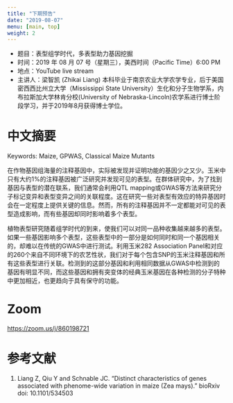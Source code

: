```yaml
---
title: "下期预告"
date: "2019-08-07"
menu: [main, top]
weight: 2
---
```



- 题目：表型组学时代，多表型助力基因挖掘
- 时间：2019 年 08 月 07 号（星期三），美西时间（Pacific Time）6:00 PM
- 地点：YouTube live stream
- 主讲人：梁智凯 (Zhikai Liang) 本科毕业于南京农业大学农学专业，后于美国密西西比州立大学（Mississippi State University）生化和分子生物学系，内布拉斯加大学林肯分校(University of Nebraska-Lincoln)农学系进行博士阶段学习，并于2019年8月获得博士学位。


# 中文摘要

Keywords: Maize, GPWAS, Classical Maize Mutants

在作物基因组海量的注释基因中，实际被发现并证明功能的基因少之又少。玉米中只有大约1%的注释基因被广泛研究并发现可见的表型。在群体研究中，为了找到基因与表型的潜在联系，我们通常会利用QTL mapping或GWAS等方法来研究分子标记变异和表型变异之间的关联程度。这在研究一些对表型有效应的特异基因时会在一定程度上提供关键的信息。然而，所有的注释基因并不一定都能对可见的表型造成影响，而有些基因却同时影响着多个表型。

植物表型研究随着组学时代的到来，使我们可以对同一品种收集越来越多的表型。如果一些基因影响多个表型，这些表型中的一部分是如何同时和同一个基因相关的，却难以在传统的GWAS中进行测试。利用玉米282 Association Panel和对应的260个来自不同环境下的农艺性状，我们对于每个包含SNP的玉米注释基因和所有这些表型进行关联。检测到的这部分基因和利用相同数据从GWAS中检测到的基因有明显不同，而这些基因和拥有突变体的经典玉米基因在各种检测的分子特种中更加相近，也更趋向于具有保守的功能。

# Zoom

https://zoom.us/j/860198721


# 参考文献


1. Liang Z, Qiu Y and Schnable JC. “Distinct characteristics of genes associated with phenome-wide variation in maize (Zea mays).” bioRxiv doi: 10.1101/534503

